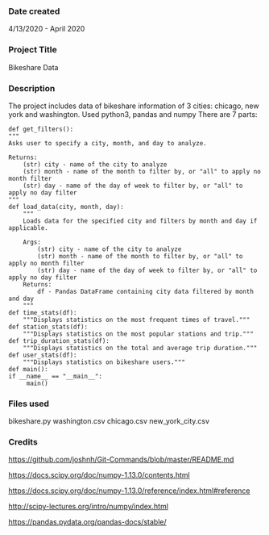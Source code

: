 ### Date created
4/13/2020 - April 2020
### Project Title
Bikeshare Data
### Description
The project includes data of bikeshare information of 3 cities: chicago, new york and washington.
Used python3, pandas and numpy
There are 7 parts:

    def get_filters():
    """
    Asks user to specify a city, month, and day to analyze.

    Returns:
        (str) city - name of the city to analyze
        (str) month - name of the month to filter by, or "all" to apply no month filter
        (str) day - name of the day of week to filter by, or "all" to apply no day filter
    """
    def load_data(city, month, day):
        """
        Loads data for the specified city and filters by month and day if applicable.

        Args:
            (str) city - name of the city to analyze
            (str) month - name of the month to filter by, or "all" to apply no month filter
            (str) day - name of the day of week to filter by, or "all" to apply no day filter
        Returns:
            df - Pandas DataFrame containing city data filtered by month and day
        """
    def time_stats(df):
        """Displays statistics on the most frequent times of travel."""
    def station_stats(df):
        """Displays statistics on the most popular stations and trip."""
    def trip_duration_stats(df):
        """Displays statistics on the total and average trip duration."""
    def user_stats(df):
        """Displays statistics on bikeshare users."""
    def main():
    if __name__ == "__main__":
    	 main()

### Files used
bikeshare.py
washington.csv
chicago.csv
new_york_city.csv
### Credits
https://github.com/joshnh/Git-Commands/blob/master/README.md

https://docs.scipy.org/doc/numpy-1.13.0/contents.html

https://docs.scipy.org/doc/numpy-1.13.0/reference/index.html#reference

http://scipy-lectures.org/intro/numpy/index.html

https://pandas.pydata.org/pandas-docs/stable/
